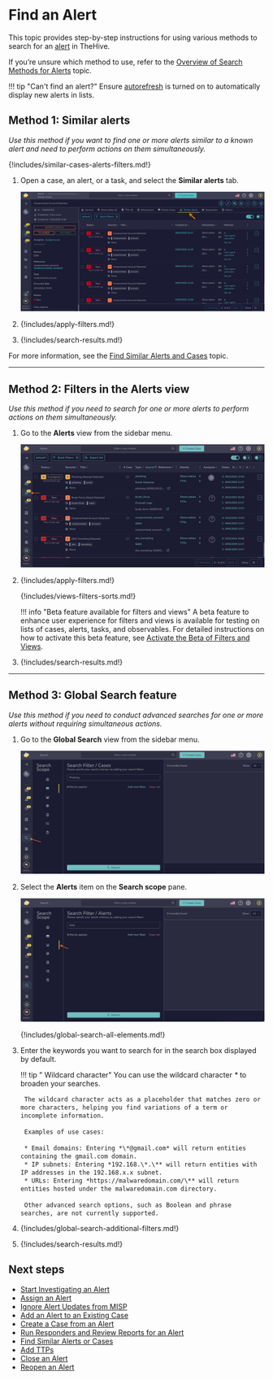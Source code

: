 # Find an Alert

This topic provides step-by-step instructions for using various methods to search for an [alert](../about-alerts.md) in TheHive.

If you’re unsure which method to use, refer to the [Overview of Search Methods for Alerts](overview-search-methods-alert.md) topic.

!!! tip "Can't find an alert?"
    Ensure [autorefresh](../../about-autorefresh.md) is turned on to automatically display new alerts in lists.

## Method 1: Similar alerts

*Use this method if you want to find one or more alerts similar to a known alert and need to perform actions on them simultaneously.*

{!includes/similar-cases-alerts-filters.md!}

1. Open a case, an alert, or a task, and select the **Similar alerts** tab.

    ![Similar alerts](../../../../images/user-guides/analyst-corner/cases/similar-alerts.png)

2. {!includes/apply-filters.md!}

3. {!includes/search-results.md!}

For more information, see the [Find Similar Alerts and Cases](../../cases/find-similar-alerts-cases.md) topic.

---

## Method 2: Filters in the Alerts view

*Use this method if you need to search for one or more alerts to perform actions on them simultaneously.*

1. Go to the **Alerts** view from the sidebar menu.

    ![Filters in Alerts view](../../../../images/user-guides/analyst-corner/alerts/find-an-alert-alerts-view.png)

2. {!includes/apply-filters.md!}

    {!includes/views-filters-sorts.md!}

    !!! info "Beta feature available for filters and views"
        <!-- md:version 5.5.5 --> A beta feature to enhance user experience for filters and views is available for testing on lists of cases, alerts, tasks, and observables. For detailed instructions on how to activate this beta feature, see [Activate the Beta of Filters and Views](../../../../user-guides/manage-user-settings.md#activate-the-beta-of-filters-and-views).

3. {!includes/search-results.md!}

---

## Method 3: Global Search feature

*Use this method if you need to conduct advanced searches for one or more alerts without requiring simultaneous actions.*

1. Go to the **Global Search** view from the sidebar menu.

    ![Global Search feature sidebar menu](../../../../images/user-guides/analyst-corner/cases/find-a-case-global-search-feature-sidebar-menu.png)

2. Select the **Alerts** item on the **Search scope** pane.

    ![Global Search Alerts item](../../../../images/user-guides/analyst-corner/alerts/find-an-alert-global-search.png)

    {!includes/global-search-all-elements.md!}

3. Enter the keywords you want to search for in the search box displayed by default.

    !!! tip "<!-- md:version 5.4.7 --> Wildcard character"
        You can use the wildcard character *\** to broaden your searches.

        The wildcard character acts as a placeholder that matches zero or more characters, helping you find variations of a term or incomplete information.
        
        Examples of use cases:

        * Email domains: Entering *\*@gmail.com* will return entities containing the gmail.com domain.
        * IP subnets: Entering *192.168.\*.\** will return entities with IP addresses in the 192.168.x.x subnet.
        * URLs: Entering *https://malwaredomain.com/\** will return entities hosted under the malwaredomain.com directory.

        Other advanced search options, such as Boolean and phrase searches, are not currently supported.

4. {!includes/global-search-additional-filters.md!}

5. {!includes/search-results.md!}

<h2>Next steps</h2>

* [Start Investigating an Alert](../start-investigating-an-alert.md)
* [Assign an Alert](../assign-an-alert.md)
* [Ignore Alert Updates from MISP](../ignore-alert-updates-misp.md)
* [Add an Alert to an Existing Case](../add-an-alert-to-an-existing-case.md)
* [Create a Case from an Alert](../create-a-case-from-an-alert.md)
* [Run Responders and Review Reports for an Alert](../run-responders-on-an-alert.md)
* [Find Similar Alerts or Cases](../../cases/find-similar-alerts-cases.md)
* [Add TTPs](../../cases/ttps/add-ttps.md)
* [Close an Alert](../close-an-alert.md)
* [Reopen an Alert](../reopen-an-alert.md)
